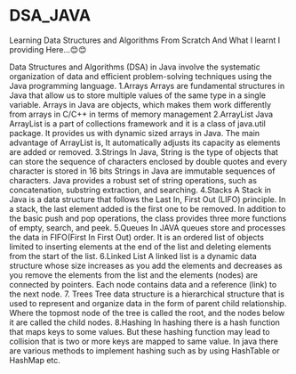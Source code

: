 # DSA_JAVA
Learning Data Structures and Algorithms From Scratch And What I learnt I providing Here...😊😊

Data Structures and Algorithms (DSA) in Java involve the systematic organization of data and efficient problem-solving techniques using the Java programming language.
1.Arrays
Arrays are fundamental structures in Java that allow us to store multiple values of the same type in a single variable. Arrays in Java are objects, which makes them work differently from arrays in C/C++ in terms of memory management
2.ArrayList
Java ArrayList is a part of collections framework and it is a class of java.util package. It provides us with dynamic sized arrays in Java. The main advantage of ArrayList is, It automatically adjusts its capacity as elements are added or removed.
3.Strings
In Java, String is the type of objects that can store the sequence of characters enclosed by double quotes and every character is stored in 16 bits  Strings in Java are immutable sequences of characters. Java provides a robust set of string operations, such as concatenation, substring extraction, and searching.
4.Stacks
A Stack in Java is a data structure that follows the Last In, First Out (LIFO) principle. In a stack, the last element added is the first one to be removed. In addition to the basic push and pop operations, the class provides three more functions of empty, search, and peek.
5.Queues
In JAVA queues store and processes the data in FIFO(First In First Out) order. It is an ordered list of objects limited to inserting elements at the end of the list and deleting elements from the start of the list.
6.Linked List
A linked list is a dynamic data structure whose size increases as you add the elements and decreases as you remove the elements from the list and the elements (nodes) are connected by pointers. Each node contains data and a reference (link) to the next node.
7. Trees
Tree data structure is a hierarchical structure that is used to represent and organize data in the form of parent child relationship. Where the topmost node of the tree is called the root, and the nodes below it are called the child nodes.
8.Hashing
In hashing there is a hash function that maps keys to some values. But these hashing function may lead to collision that is two or more keys are mapped to same value. In java there are various methods to implement hashing such as by using  HashTable or HashMap etc.

